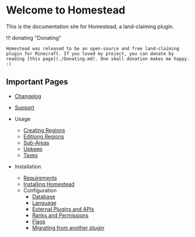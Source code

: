 # Welcome to Homestead

This is the documentation site for Homestead, a land-claiming plugin.

!!! donating "Donating"

    Homestead was released to be an open-source and free land-claiming plugin for Minecraft. If you loved my project, you can donate by reading [this page](./Donating.md). One small donation makes me happy. :)

## Important Pages
- [Changelog](./Changelog.md)
- [Support](./Support.md)
- Usage
    - [Creating Regions](./Usage/Creating%20a%20new%20Region.md)
    - [Editiong Regions](./Usage/Editing%20a%20Region.md)
    - [Sub-Areas](./Usage/Sub-Areas.md)
    - [Upkeep](./Usage/Upkeep.md)
    - [Taxes](./Usage/Taxes.md)

- Installation
    - [Requirements](./Installation/Prerequisites.md)
    - [Installing Homestead](./Installation/Installation.md)
    - Configuration
        - [Database](./Configuration/Database.md)
        - [Language](./Configuration/Language.md)
        - [External Plugins and APIs](./Configuration/Integrations%20and%20Plugins.md)
        - [Ranks and Permissions](./Configuration/Ranks%20and%20Permissions.md)
        - [Flags](./Configuration/Flags.md)
        - [Migrating from another plugin](./Configuration/Importing%20Claims.md)
